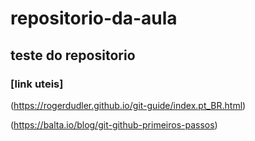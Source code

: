 # repositorio-da-aula
## teste do repositorio

###  [link uteis]
(https://rogerdudler.github.io/git-guide/index.pt_BR.html)

(https://balta.io/blog/git-github-primeiros-passos)

